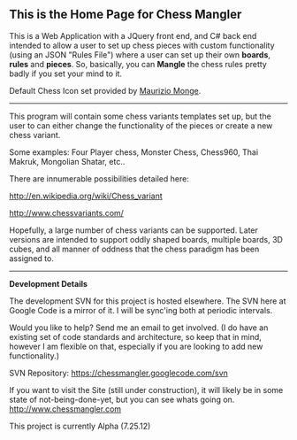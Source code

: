 ## This is the Home Page for **Chess Mangler** ##

This is a Web Application with a JQuery front end, and C# back end intended to allow a user to set up chess pieces with custom functionality (using an JSON "Rules File") where a user can set up their own **boards**, **rules** and **pieces**.  So, basically, you can **Mangle** the chess rules pretty badly if you set your mind to it.

Default Chess Icon set provided by [Maurizio Monge](http://poisson.phc.unipi.it/~monge/chess_art.php).


---

This program will contain some chess variants templates set up, but the user to can either change the functionality of the pieces or create a new chess variant.

Some examples: Four Player chess, Monster Chess, Chess960, Thai Makruk, Mongolian Shatar, etc..

There are innumerable possibilities detailed here:

http://en.wikipedia.org/wiki/Chess_variant

http://www.chessvariants.com/

Hopefully, a large number of chess variants can be supported. Later versions are intended to support oddly shaped boards, multiple boards, 3D cubes, and all manner of oddness that the chess paradigm has been assigned to.


---



**Development Details**

The development SVN for this project is hosted elsewhere. The SVN here at Google Code is a mirror of it. I will be sync'ing both at periodic intervals.

Would you like to help? Send me an email to get involved. (I do have an existing set of code standards and architecture, so keep that in mind, however I am flexible on that, especially if you are looking to add new functionality.)

SVN Repository:  https://chessmangler.googlecode.com/svn

If you want to visit the Site (still under construction), it will likely be in some state of not-being-done-yet, but you can see whats going on.  http://www.chessmangler.com

This project is currently Alpha (7.25.12)